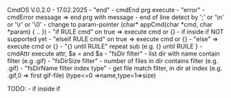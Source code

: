 
CmdOS V.0.2.0 - 17.02.2025
    - "end" - cmdEnd prg execute
	- "error" - cmdError message => end prg with message
	- end of line detect by ';' or '\n' or '\r' or '\0'
	- change to param-pointer (char* appCmd(char *cmd, char *param) { .. })
	- "if RULE cmd" on true => execute cmd or {}
		- if inside if NOT supported yet
	- "elseif RULE cmd" on true => execute cmd or {}
	- "else" => execute cmd or {}
	- "{} until RUILE"  repeat sub (e.g. {} until RUILE }
	- cmdAttr execute attr, $a = and $a 
	- "fsDir filter" - list dir with name contain filter (e.g .gif)
	- "fsDirSize filter" - number of files in dir contains filter (e.g. .gif)
	- "fsDirName filter index type" - get file match filter, in dir at index (e.g. .gif,0 => first gif-file) (type<=0 =>name,type=1=>size)
	
TODO:
	- if inside if